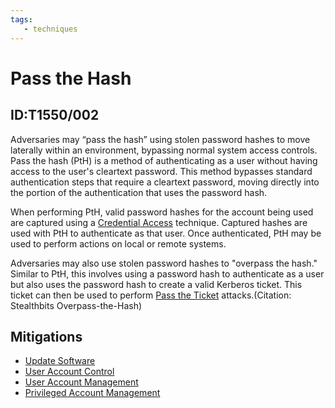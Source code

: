 ```yaml
---
tags:
   - techniques
---
```

# Pass the Hash
## ID:T1550/002
Adversaries may “pass the hash” using stolen password hashes to move laterally within an environment, bypassing normal system access controls. Pass the hash (PtH) is a method of authenticating as a user without having access to the user's cleartext password. This method bypasses standard authentication steps that require a cleartext password, moving directly into the portion of the authentication that uses the password hash.

When performing PtH, valid password hashes for the account being used are captured using a [Credential Access](tactics/TA0006) technique. Captured hashes are used with PtH to authenticate as that user. Once authenticated, PtH may be used to perform actions on local or remote systems.

Adversaries may also use stolen password hashes to "overpass the hash." Similar to PtH, this involves using a password hash to authenticate as a user but also uses the password hash to create a valid Kerberos ticket. This ticket can then be used to perform [Pass the Ticket](techniques/T1550/003) attacks.(Citation: Stealthbits Overpass-the-Hash)
## Mitigations
* [Update Software](mitigations/M1051)
* [User Account Control](mitigations/M1052)
* [User Account Management](mitigations/M1018)
* [Privileged Account Management](mitigations/M1026)
